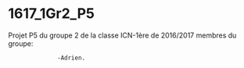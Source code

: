 # 1617_1Gr2_P5
Projet P5 du groupe 2 de la classe ICN-1ère de 2016/2017
membres du groupe:
    
	              -Adrien.
